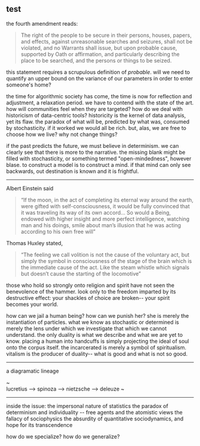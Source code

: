 ## test 

the fourth amendment reads:

>The right of the people to be secure in their persons, houses, papers, and effects, against unreasonable searches and seizures, shall not be violated, and no Warrants shall issue, but upon probable cause, supported by Oath or affirmation, and particularly describing the place to be searched, and the persons or things to be seized.

this statement requires a scrupulous definition of *probable*. will we need to quantify an upper bound on the variance of our parameters in order to enter someone's home?

the time for algorithmic society has come, the time is now for reflection and adjustment, a relaxation period. we have to contend with the state of the art. how will communities feel when they are targeted? how do we deal with historicism of data-centric tools? historicity is the kernel of data analysis, yet its flaw. the paradox of what will be, predicted by what was, consumed by stochasticity. if it worked we would all be rich. but, alas, we are free to choose how we live? why not change things? 

if the past predicts the future, we must believe in determinism. we can clearly see that there is more to the narrative. the missing blank might be filled with stochasticity, or something termed "open-mindedness", however blase. to construct a model is to construct a mind. if that mind can only see backwards, out destination is known and it is frightful. 

---

Albert Einstein said 
>“If the moon, in the act of completing its eternal way around the earth, were gifted with self-consciousness, it would be fully convinced that it was traveling its way of its own accord... So would a Being, endowed with higher insight and more perfect intelligence, watching man and his doings, smile about man’s illusion that he was acting according to his own free will”


Thomas Huxley stated, 
>“The feeling we call volition is not the cause of the voluntary act, but simply the symbol in consciousness of the stage of the brain which is the immediate cause of the act. Like the steam whistle which signals but doesn’t cause the starting of the locomotive”

those who hold so strongly onto religion and spirit have not seen the benevolence of the hammer. look only to the freedom imparted by its destructive effect: your shackles of choice are broken-- your spirit becomes your world. 

how can we jail a human being? how can we punish her? she is merely the instantiation of particles. what we know as stochastic or determined is merely the lens under which we investigate that which we cannot understand. the only duality is what we describe and what we are yet to know. placing a human into handcuffs is simply projecting the ideal of soul onto the corpus itself. the incarcerated is merely a symbol of spiritualism. vitalism is the producer of duality-- what is good and what is not so good. 

---

a diagramatic lineage  

~  
lucretius —> spinoza —> nietzsche —> deleuze 
~

---

inside the issue:
the impersonal nature of statistics
the paradox of determinism and individuality -- free agents and the atomistic views
the fallacy of sociophysics
the absurdity of quantitative sociodynamics, and hope for its transcendence 

how do we specialize? 
how do we generalize? 

<!-- ---

soon you will know how language will function here.

---

the use of fragments, until clusters connect, the correlation of ideas extends to infinity, thoughts percolate 

---

this is the same phenomenon as when my mind stays awake longer than it should, my body succumbs to drowsiness. the same as when i drink wine when i return home, when i skip dinner, when i attempt to bake cookies and instead eat raw dough and inhale particulate. 

my body succumbs, only. my language consumes thought. i possess.  -->
